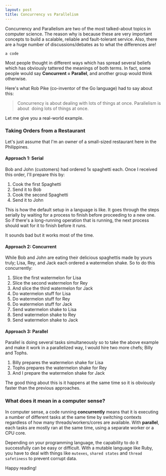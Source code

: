 ```yaml
---
layout: post
title: Concurrency vs Parallelism
---
```


Concurrency and Parallelism are two of the most talked-about topics in computer
science. The reason why is because these are very important concepts to build a scalable, 
reliable and fault-tolerant service. Also, there are a huge number of
discussions/debates as to what the differences are!

```
a code
```

<!--break-->

Most people thought in different ways which has spread several beliefs which has
obviously tattered the meanings of both terms. In fact, some people would say 
**Concurrent = Parallel**, and another group would think otherwise.

Here's what Rob Pike (co-inventor of the Go language) had to say about this:

> Concurrency is about dealing with lots of things at once. Parallelism is about 
> doing lots of things at once.

Let me give you a real-world example.

### Taking Orders from a Restaurant

Let's just assume that I'm an owner of a small-sized restaurant here in the
Philippines.

#### Approach 1: Serial

Bob and John (customers) had ordered 1x spaghetti each. Once I received this
order, I'll prepare this by:

1. Cook the first Spaghetti
2. Send it to Bob
3. Cook the second Spaghetti
4. Send it to John

This is how the default setup in a language is like. It goes through the steps
serially by waiting for a process to finish before proceeding to a new one. So
if there's a long-running operation that is running, the next process should
wait for it to finish before it runs.

It sounds bad but it works most of the time.

#### Approach 2: Concurrent

While Bob and John are eating their delicious spaghettis made by yours truly;
Lisa, Rey, and Jack each ordered a watermelon shake. So to do this concurrently:

1. Slice the first watermelon for Lisa
2. Slice the second watermelon for Rey
3. And slice the third watermelon for Jack
4. Do watermelon stuff for Lisa
5. Do watermelon stuff for Rey
6. Do watermelon stuff for Jack
7. Send watermelon shake to Lisa
8. Send watermelon shake to Rey
9. Send watermelon shake to Jack

#### Approach 3: Parallel

Parallel is doing several tasks simultaneously so to take the above example and
make it work in a parallelized way, I would hire two more chefs; Billy and
Tophs.

1. Billy prepares the watermelon shake for Lisa
2. Tophs prepares the watermelon shake for Rey
3. And I prepare the watermelon shake for Jack

The good thing about this is it happens at the same time so it is obviously
faster than the previous approaches.

### What does it mean in a computer sense?

In computer sense, a code running **concurrently** means that it is executing a
number of different tasks at the same time by switching contexts regardless of how
many threads/workers/cores are available. With **parallel**, each tasks are mostly 
ran at the same time, using a separate worker or a CPU core.

Depending on your programming language, the capability to do it successfully can
be easy or difficult. With a mutable language like Ruby, you have to deal with
things like `mutexes`, `shared states` and `thread safetiness` to prevent corrupt data.

Happy reading!



